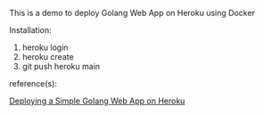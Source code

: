 
This is a demo to deploy Golang Web App on Heroku using Docker

Installation:

1. heroku login
2. heroku create
3. git push heroku main

reference(s):

[Deploying a Simple Golang Web App on Heroku](https://dzone.com/articles/deploying-a-simple-golang-webapp-on-heroku)
